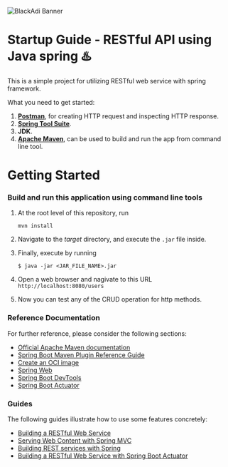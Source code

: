 ![BlackAdi Banner](https://png.pngtree.com/thumb_back/fw800/back_our/20190622/ourmid/pngtree-chinese-style-ink-dragon-banner-image_210265.jpg)

# Startup Guide - RESTful API using Java spring ♨️

This is a simple project for utilizing RESTful web service with spring framework.

What you need to get started:

1. **[Postman](https://www.postman.com/)**, for creating HTTP request and inspecting HTTP response.
2. **[Spring Tool Suite](https://spring.io/tools)**.
3. **JDK**.
4. **[Apache Maven](https://maven.apache.org/install.html)**, can be used to build and run the app from command line tool.

# Getting Started

### Build and run this application using command line tools

1. At the root level of this repository, run

   ```
   mvn install
   ```

2. Navigate to the _target_ directory, and execute the `.jar` file inside.

3. Finally, execute by running

   ```
   $ java -jar <JAR_FILE_NAME>.jar
   ```

4. Open a web browser and nagivate to this URL `http://localhost:8080/users`

5. Now you can test any of the CRUD operation for http methods.

### Reference Documentation

For further reference, please consider the following sections:

- [Official Apache Maven documentation](https://maven.apache.org/guides/index.html)
- [Spring Boot Maven Plugin Reference Guide](https://docs.spring.io/spring-boot/docs/2.4.4/maven-plugin/reference/html/)
- [Create an OCI image](https://docs.spring.io/spring-boot/docs/2.4.4/maven-plugin/reference/html/#build-image)
- [Spring Web](https://docs.spring.io/spring-boot/docs/2.4.4/reference/htmlsingle/#boot-features-developing-web-applications)
- [Spring Boot DevTools](https://docs.spring.io/spring-boot/docs/2.4.4/reference/htmlsingle/#using-boot-devtools)
- [Spring Boot Actuator](https://docs.spring.io/spring-boot/docs/2.4.4/reference/htmlsingle/#production-ready)

### Guides

The following guides illustrate how to use some features concretely:

- [Building a RESTful Web Service](https://spring.io/guides/gs/rest-service/)
- [Serving Web Content with Spring MVC](https://spring.io/guides/gs/serving-web-content/)
- [Building REST services with Spring](https://spring.io/guides/tutorials/bookmarks/)
- [Building a RESTful Web Service with Spring Boot Actuator](https://spring.io/guides/gs/actuator-service/)

```

```
